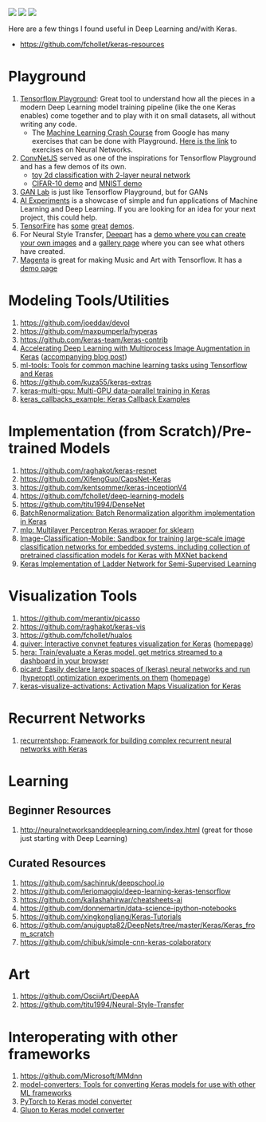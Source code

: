 ![](https://img.shields.io/pypi/l/ansicolortags.svg?raw=true) ![](https://img.shields.io/badge/contributions-welcome-brightgreen.svg?raw=true) ![](https://img.shields.io/github/issues/:soumendra/:awesome-keras.svg)

Here are a few things I found useful in Deep Learning and/with Keras.

* https://github.com/fchollet/keras-resources


# Playground

1. [Tensorflow Playground](https://playground.tensorflow.org): Great tool to understand how all the pieces in a modern Deep Learning model training pipeline (like the one Keras enables) come together and to play with it on small datasets, all without writing any code.
    - The [Machine Learning Crash Course](https://developers.google.com/machine-learning/crash-course/) from Google has many exercises that can be done with Playground. [Here is the link](https://developers.google.com/machine-learning/crash-course/introduction-to-neural-networks/playground-exercises) to exercises on Neural Networks.
2. [ConvNetJS](https://cs.stanford.edu/people/karpathy/convnetjs/) served as one of the inspirations for Tensorflow Playground and has a few demos of its own.
    - [toy 2d classification with 2-layer neural network](https://cs.stanford.edu/people/karpathy/convnetjs/demo/classify2d.html)
    - [CIFAR-10 demo](https://cs.stanford.edu/people/karpathy/convnetjs/demo/cifar10.html) and [MNIST demo](https://cs.stanford.edu/people/karpathy/convnetjs/demo/mnist.html)
3. [GAN Lab](https://poloclub.github.io/ganlab/) is just like Tensorflow Playground, but for GANs
4. [AI Experiments](https://experiments.withgoogle.com/collection/ai) is a showcase of simple and fun applications of Machine Learning and Deep Learning. If you are looking for an idea for your next project, this could help.
5. [TensorFire](https://tenso.rs/) has [some](https://tenso.rs/demos/fast-neural-style/) [great](https://tenso.rs/demos/rock-paper-scissors/) [demos](https://cyborg.tenso.rs/).
6. For Neural Style Transfer, [Deepart](https://deepart.io/) has a [demo where you can create your own images](https://deepart.io/hire/) and a [gallery page](https://deepart.io/latest/) where you can see what others have created.
7. [Magenta](https://magenta.tensorflow.org/) is great for making Music and Art with Tensorflow. It has a [demo page](https://magenta.tensorflow.org/demos)

# Modeling Tools/Utilities

1. https://github.com/joeddav/devol
2. https://github.com/maxpumperla/hyperas
3. https://github.com/keras-team/keras-contrib
4. [Accelerating Deep Learning with Multiprocess Image Augmentation in Keras](https://github.com/stratospark/keras-multiprocess-image-data-generator) ([accompanying blog post](http://blog.stratospark.com/multiprocess-image-augmentation-keras.html))
5. [ml-tools: Tools for common machine learning tasks using Tensorflow and Keras](https://github.com/triagemd/ml-tools)
6. https://github.com/kuza55/keras-extras
7. [keras-multi-gpu: Multi-GPU data-parallel training in Keras](https://github.com/rossumai/keras-multi-gpu)
8. [keras_callbacks_example: Keras Callback Examples](https://github.com/keunwoochoi/keras_callbacks_example)

# Implementation (from Scratch)/Pre-trained Models

1. https://github.com/raghakot/keras-resnet
2. https://github.com/XifengGuo/CapsNet-Keras
3. https://github.com/kentsommer/keras-inceptionV4
4. https://github.com/fchollet/deep-learning-models
5. https://github.com/titu1994/DenseNet
6. [BatchRenormalization: Batch Renormalization algorithm implementation in Keras](https://github.com/titu1994/BatchRenormalization)
7. [mlp: Multilayer Perceptron Keras wrapper for sklearn](https://github.com/alvarouc/mlp)
8. [Image-Classification-Mobile: Sandbox for training large-scale image classification networks for embedded systems, including collection of pretrained classification models for Keras with MXNet backend](https://github.com/osmr/imgclsmob)
9. [Keras Implementation of Ladder Network for Semi-Supervised Learning](https://github.com/divamgupta/ladder_network_keras)

# Visualization Tools

1. https://github.com/merantix/picasso
2. https://github.com/raghakot/keras-vis
3. https://github.com/fchollet/hualos
4. [quiver: Interactive convnet features visualization for Keras](https://github.com/keplr-io/quiver) ([homepage](https://keplr-io.github.io/quiver/))
5. [hera: Train/evaluate a Keras model, get metrics streamed to a dashboard in your browser](https://github.com/keplr-io/hera)
6. [picard: Easily declare large spaces of (keras) neural networks and run (hyperopt) optimization experiments on them](https://github.com/keplr-io/picard) ([homepage](http://picard.libs.keplr.io/))
7. [keras-visualize-activations: Activation Maps Visualization for Keras](https://github.com/philipperemy/keras-visualize-activations)

# Recurrent Networks

1. [recurrentshop: Framework for building complex recurrent neural networks with Keras](https://github.com/farizrahman4u/recurrentshop)

# Learning

## Beginner Resources

1. http://neuralnetworksanddeeplearning.com/index.html (great for those just starting with Deep Learning)

## Curated Resources

1. https://github.com/sachinruk/deepschool.io
2. https://github.com/leriomaggio/deep-learning-keras-tensorflow
3. https://github.com/kailashahirwar/cheatsheets-ai
4. https://github.com/donnemartin/data-science-ipython-notebooks
5. https://github.com/xingkongliang/Keras-Tutorials
6. https://github.com/anujgupta82/DeepNets/tree/master/Keras/Keras_from_scratch
7. https://github.com/chibuk/simple-cnn-keras-colaboratory

# Art

1. https://github.com/OsciiArt/DeepAA
2. https://github.com/titu1994/Neural-Style-Transfer

# Interoperating with other frameworks

1. https://github.com/Microsoft/MMdnn
2. [model-converters: Tools for converting Keras models for use with other ML frameworks](https://github.com/triagemd/model-converters)
3. [PyTorch to Keras model converter](https://github.com/nerox8664/pytorch2keras)
4. [Gluon to Keras model converter](https://github.com/nerox8664/gluon2keras)
